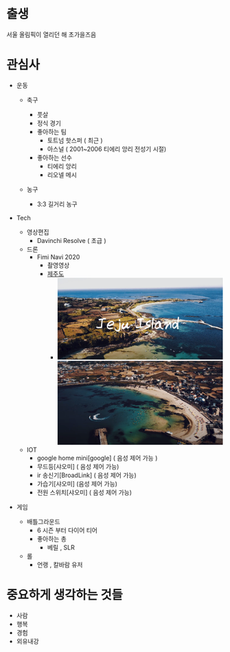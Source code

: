 # 출생 

서울 올림픽이 열리던 해 초가을즈음



# 관심사 

* 운동

  * 축구

    * 풋살
    * 정식 경기
    * 좋아하는 팀
      * 토트넘 핫스퍼 ( 최근 )
      * 아스널 ( 2001~2006 티에리 앙리 전성기 시절)
    * 좋아하는 선수
      * 티에리 앙리
      * 리오넬 메시

  * 농구

    * 3:3 길거리 농구

    

* Tech

  * 영상편집
    * Davinchi Resolve ( 초급 )
  * 드론
    * Fimi Navi 2020
      * 촬영영상
      * [제주도](https://youtu.be/tc_7nO_oqPk) 
        * <img src="md-images/image-20210604105756015.png" alt="image-20210604105756015" style="zoom: 80%;" />![image-20210604105832728](md-images/image-20210604105832728.png)
  * IOT
    * google home mini[google] ( 음성 제어 가능 )
    * 무드등[샤오미] ( 음성 제어 가능)
    * ir 송신기[BroadLink] ( 음성 제어 가능)
    * 가습기[샤오미] (음성 제어 가능)
    * 전원 스위치[샤오미] ( 음성 제어 가능)

* 게임

  * 배틀그라운드
    * 6 시즌 부터 다이어 티어
    * 좋아하는 총
      * 베릴 , SLR
  * 롤
    * 언랭 , 칼바람 유저

# 중요하게 생각하는 것들

* 사람
* 행복
* 경험
* 외유내강
